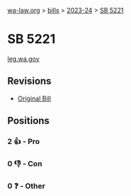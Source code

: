 [wa-law.org](/) > [bills](/bills/) > [2023-24](/bills/2023-24) > [SB 5221](/bills/2023-24/sb/5221/)

# SB 5221
[leg.wa.gov](https://app.leg.wa.gov/billsummary?BillNumber=5221&Year=2023&Initiative=false)

## Revisions
* [Original Bill](1/)

## Positions
### 2 👍 - Pro

### 0 👎 - Con

### 0 ❓ - Other
